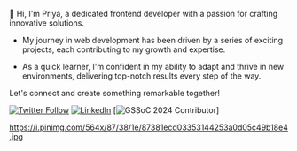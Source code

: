 👋 Hi, I'm Priya, a dedicated frontend developer with a passion for crafting innovative solutions.

- My journey in web development has been driven by a series of exciting projects, each contributing to my growth and expertise.

- As a quick learner, I'm confident in my ability to adapt and thrive in new environments, delivering top-notch results every step of the way.

Let's connect and create something remarkable together!

[![Twitter Follow](https://img.shields.io/twitter/follow/huhpriya?style=social)](https://twitter.com/huhpriya)    [![LinkedIn](https://img.shields.io/badge/LinkedIn-Connect-blue?style=flat-square&logo=linkedin)](https://www.linkedin.com/in/priyaweb)
[![GSSoC 2024 Contributor](https://img.shields.io/badge/GSSoC_2024-Contributor-brightgreen)]


https://i.pinimg.com/564x/87/38/1e/87381ecd03353144253a0d05c49b18e4.jpg
